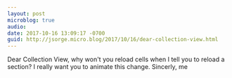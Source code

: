 ```yaml
---
layout: post
microblog: true
audio: 
date: 2017-10-16 13:09:17 -0700
guid: http://jsorge.micro.blog/2017/10/16/dear-collection-view.html
---
```

Dear Collection View, why won't you reload cells when I tell you to reload a section? I really want you to animate this change. Sincerly, me
